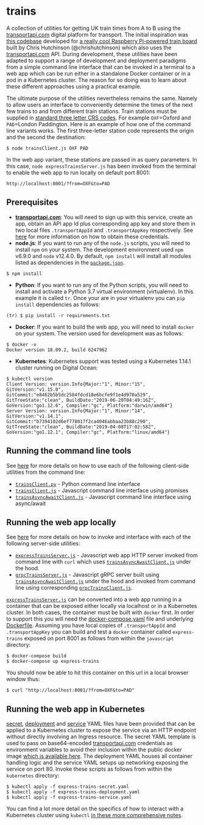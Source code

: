 # trains
A collection of utilities for getting UK train times from A to B using the [transportapi.com](transportapi.com) digital platform for transport.  The initial inspiration was [this codebase](https://github.com/chrishutchinson/train-departure-screen/blob/master/src/trains.py) developed for [a really cool Raspberry Pi-powered train board](https://twitter.com/chrishutchinson/status/1136743837244768257) built by Chris Hutchinson (@chrishutchinson) which also uses the [transportapi.com](transportapi.com) API.  During development, these utilities have been adapted to support a range of development and deployment paradigms from a simple command line interface that can be invoked in a terminal to a web app which can be run either in a standalone Docker container or in a pod in a Kubernetes cluster.  The reason for so doing was to learn about these different approaches using a practical example.

The ultimate purpose of the utilities nevertheless remains the same.  Namely to allow users an interface to conveniently determine the times of the next few trains to and from different train stations.  Train stations must be supplied in [standard three letter CRS codes](http://www.railwaycodes.org.uk/crs/CRS0.shtm).  For example `OXF`=Oxford and `PAD`=London Paddington. Here is an example of how one of the command line variants works.  The first three-letter station code represents the origin and the second the destination:
```
$ node trainsClient.js OXF PAD
```
In the web app variant, these stations are passed in as query parameters.  In this case, `node expressTrainsServer.js` has been invoked from the terminal to enable the web app to run locally on default port 8001:
```
http://localhost:8001/?from=OXF&to=PAD
```

## Prerequisites
* **[transportapi.com](transportapi.com)**: You will need to sign up with this service, create an app, obtain an API app Id plus corresponding app key and store them in two local files `.transportAppId` and `.transportAppKey` respectively.  See [here](https://developer.transportapi.com/) for more information on how to obtain these credentials.
* **node.js**: If you want to run any of the `node.js` scripts, you will need to install `npm` on your system.  The development environment used `npm` v6.9.0 and `node` v12.4.0.  By default, `npm install` will install all modules listed as dependencies in the [`package.json`](package.json).
```
$ npm install
```
* **Python**: If you want to run any of the Python scripts, you will need to install and activate a Python 3.7 virtual environment (virtualenv).  In this example it is called `tr`.  Once your are in your virtualenv you can `pip install` dependencies as follows:
```
(tr) $ pip install -r requirements.txt
```
* **Docker**: If you want to build the web app, you will need to install `docker` on your system.  The version used for development was as follows:
```
$ docker -v
Docker version 18.09.2, build 6247962
```
* **Kubernetes**: Kubernetes support was tested using a Kubernetes 1.14.1 cluster running on Digital Ocean:
```
$ kubectl version
Client Version: version.Info{Major:"1", Minor:"15", GitVersion:"v1.15.0", GitCommit:"e8462b5b5dc2584fdcd18e6bcfe9f1e4d970a529", GitTreeState:"clean", BuildDate:"2019-06-20T04:49:16Z", GoVersion:"go1.12.6", Compiler:"gc", Platform:"darwin/amd64"}
Server Version: version.Info{Major:"1", Minor:"14", GitVersion:"v1.14.1", GitCommit:"b7394102d6ef778017f2ca4046abbaa23b88c290", GitTreeState:"clean", BuildDate:"2019-04-08T17:02:58Z", GoVersion:"go1.12.1", Compiler:"gc", Platform:"linux/amd64"}
```

## Running the command line tools
See [here](CommandLineScripts.md) for more details on how to use each of the following client-side utilities from the command line:
* [`trainsClient.py`](python/trainsClient.py) - Python command line interface
* [`trainsClient.js`](javascript/trainsClient.js) - Javascript command line interface using promises
* [`trainsAsyncAwaitClient.js`](javascript/trainsAsyncAwaitClient.js) - Javascript command line interface using async/await

## Running the web app locally
See [here](ServerSideScripts.md) for more details on how to invoke and interface with each of the following server-side utilities:
* [`expressTrainsServer.js`](javascript/expressTrainsServer.js) - Javascript web app HTTP server invoked from command line with `curl` which uses [`trainsAsyncAwaitClient.js`](javascript/trainsAsyncAwaitClient.js) under the hood.
* [`grpcTrainsServer.js`](javascript/grpcTrainsServer.js) - Javascript gRPC server built using [`trainsAsyncAwaitClient.js`](javascript/trainsAsyncAwaitClient.js) under the hood and invoked from command line using corresponding [`grpcTrainsClient.js`](javascript/grpcTrainsClient.js).

[`expressTrainsServer.js`](javascript/expressTrainsServer.js) can be converted into a web app running in a container that can be exposed either locally via localhost or in a Kubernetes cluster.  In both cases, the container must be built with `docker` first.  In order to support this you will need the [docker-compose.yaml](javascript/docker-compose.yaml) file and underlying [Dockerfile](javascript/Dockerfile).  Assuming you have local copies of `.transportAppId` and `.transportAppKey` you can build and test a `docker` container called `express-trains` exposed on port 8001 as follows from within the `javascript` directory:
```
$ docker-compose build
$ docker-compose up express-trains
```
You should now be able to hit this container on this url in a local browser window thus:
```
$ curl "http://localhost:8001/?from=OXF&to=PAD"
```
## Running the web app in Kubernetes
[secret](kubernetes/express-trains-secret.yaml), [deployment](kubernetes/express-trains-deployment.yaml) and [service](kubernetes/express-trains-service.yaml) YAML files have been provided that can be applied to a Kubernetes cluster to expose the service via an HTTP endpoint without directly involving an Ingress resource.  The secret YAML template is used to pass on base64-encoded [transportapi.com](transportapi.com) credentials as environment variables to avoid their inclusion within the public docker image [which is available here](https://cloud.docker.com/u/malminhas/repository/docker/malminhas/express-trains/general).  The deployment YAML houses all container handling logic and the service YAML setups up networking exposing the service on port 80.  Invoke these scripts as follows from within the `kubernetes` directory:
```
$ kubectl apply -f express-trains-secret.yaml
$ kubectl apply -f express-trains-deployment.yaml
$ kubectl apply -f express-trains-service.yaml
```
You can find a lot more detail on the specifics of how to interact with a Kubernetes cluster using `kubectl` [in these more comprehensive notes](KubernetesNotes.md).
